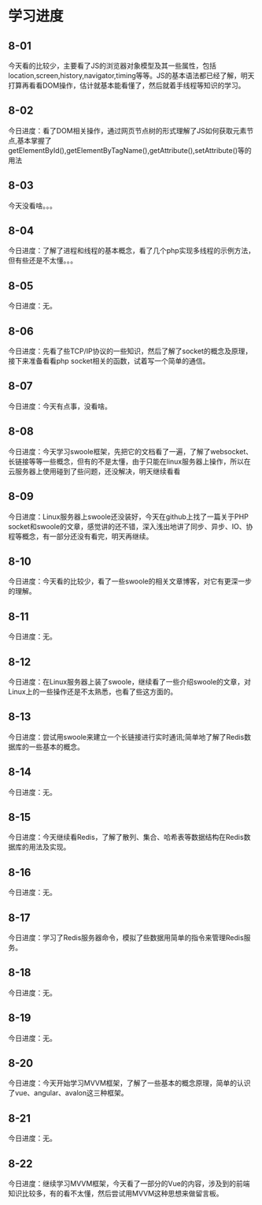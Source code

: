<h1>学习进度</h1>
<h2>8-01</h2>
  <p>今天看的比较少，主要看了JS的浏览器对象模型及其一些属性，包括location,screen,history,navigator,timing等等。JS的基本语法都已经了解，明天打算再看看DOM操作，估计就基本能看懂了，然后就着手线程等知识的学习。</p>
<h2>8-02</h2>
  <p>今日进度：看了DOM相关操作，通过网页节点树的形式理解了JS如何获取元素节点,基本掌握了getElementById(),getElementByTagName(),getAttribute(),setAttribute()等的用法</p>
<h2>8-03</h2>
  <p>今天没看啥。。。</p>
<h2>8-04</h2>
  <p>今日进度：了解了进程和线程的基本概念，看了几个php实现多线程的示例方法，但有些还是不太懂。。。</p>
<h2>8-05</h2>
  <p>今日进度：无。</p>
<h2>8-06</h2>
  <p>今日进度：先看了些TCP/IP协议的一些知识，然后了解了socket的概念及原理，接下来准备看看php socket相关的函数，试着写一个简单的通信。</p>
<h2>8-07</h2>
  <p>今日进度：今天有点事，没看啥。</p>
<h2>8-08</h2>
  <p>今日进度：今天学习swoole框架，先把它的文档看了一遍，了解了websocket、长链接等等一些概念，但有的不是太懂，由于只能在linux服务器上操作，所以在云服务器上使用碰到了些问题，还没解决，明天继续看看</p>
<h2>8-09</h2>
  <p>今日进度：Linux服务器上swoole还没装好，今天在github上找了一篇关于PHP socket和swoole的文章，感觉讲的还不错，深入浅出地讲了同步、异步、IO、协程等概念，有一部分还没有看完，明天再继续。</p>
<h2>8-10</h2>
  <p>今日进度：今天看的比较少，看了一些swoole的相关文章博客，对它有更深一步的理解。</p>
<h2>8-11</h2>
  <p>今日进度：无。</p>
<h2>8-12</h2>
  <p>今日进度：在Linux服务器上装了swoole，继续看了一些介绍swoole的文章，对Linux上的一些操作还是不太熟悉，也看了些这方面的。</p>
<h2>8-13</h2>
  <p>今日进度：尝试用swoole来建立一个长链接进行实时通讯;简单地了解了Redis数据库的一些基本的概念。</p>
<h2>8-14</h2>
  <p>今日进度：无。</p>
<h2>8-15</h2>
  <p>今日进度：今天继续看Redis，了解了散列、集合、哈希表等数据结构在Redis数据库的用法及实现。</p>
<h2>8-16</h2>
  <p>今日进度：无。</p>
<h2>8-17</h2>
  <p>今日进度：学习了Redis服务器命令，模拟了些数据用简单的指令来管理Redis服务。</p>
<h2>8-18</h2>
  <p>今日进度：无。</p>
<h2>8-19</h2>
  <p>今日进度：无。</p>
<h2>8-20</h2>
  <p>今日进度：今天开始学习MVVM框架，了解了一些基本的概念原理，简单的认识了vue、angular、avalon这三种框架。</p>
<h2>8-21</h2>
  <p>今日进度：无。</p>
<h2>8-22</h2>
  <p>今日进度：继续学习MVVM框架，今天看了一部分的Vue的内容，涉及到的前端知识比较多，有的看不太懂，然后尝试用MVVM这种思想来做留言板。</p>
